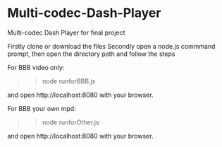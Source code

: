 # Multi-codec-Dash-Player
Multi-codec Dash Player for final project

Firstly clone or download the files
Secondly open a node.js commmand prompt, then open the directory path and follow the steps

For BBB video only:

>>node runforBBB.js

and open http://localhost:8080 with your browser.


For BBB your own mpd:

>>node runforOther.js

and open http://localhost:8080 with your browser.
